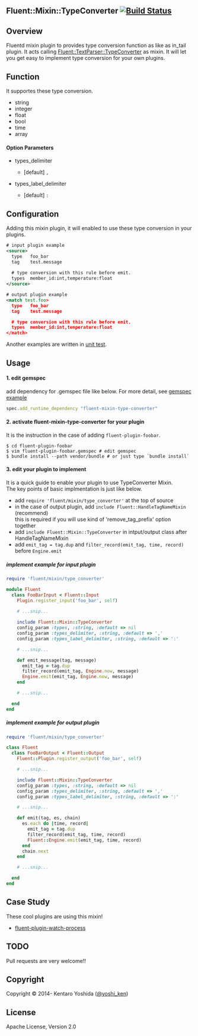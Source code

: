 ## Fluent::Mixin::TypeConverter [![Build Status](https://travis-ci.org/y-ken/fluent-mixin-type-converter.png?branch=master)](https://travis-ci.org/y-ken/fluent-mixin-type-converter)

## Overview

Fluentd mixin plugin to provides type conversion function as like as in_tail plugin. It acts calling [Fluent::TextParser::TypeConverter](https://github.com/fluent/fluentd/blob/master/lib/fluent/parser.rb#L54) as mixin. It will let you get easy to implement type conversion for your own plugins.

## Function

It supportes these type conversion.

- string
- integer
- float
- bool
- time
- array

#### Option Parameters

* types_delimiter  
  * [default] `,`

* types_label_delimiter  
  * [default] `:`

## Configuration

Adding this mixin plugin, it will enabled to use these type conversion in your plugins.

```xml
# input plugin example
<source>
  type   foo_bar
  tag    test.message
  
  # type conversion with this rule before emit.
  types  member_id:int,temperature:float
</source>
```

```xml
# output plugin example
<match test.foo>
  type   foo_bar
  tag    test.message

  # type conversion with this rule before emit.
  types  member_id:int,temperature:float
</match>
```

Another examples are written in [unit test](https://github.com/y-ken/fluent-mixin-type-converter/blob/master/test/mixin/test_type_converter.rb).

## Usage

#### 1. edit gemspec

add dependency for .gemspec file like below. For more detail, see [gemspec example](https://github.com/y-ken/fluent-plugin-watch-process/blob/master/fluent-plugin-watch-process.gemspec)

```ruby
spec.add_runtime_dependency "fluent-mixin-type-converter"
```

#### 2. activate fluent-mixin-type-converter for your plugin

It is the instruction in the case of adding `fluent-plugin-foobar`.

```
$ cd fluent-plugin-foobar
$ vim fluent-plugin-foobar.gemspec # edit gemspec
$ bundle install --path vendor/bundle # or just type `bundle install`
```

#### 3. edit your plugin to implement

It is a quick guide to enable your plugin to use TypeConverter Mixin.  
The key points of basic implmentation is just like below.

* add `require 'fluent/mixin/type_converter'` at the top of source
* in the case of output plugin, add `include Fluent::HandleTagNameMixin` (recommend)  
this is required if you will use kind of 'remove_tag_prefix' option together
* add `include Fluent::Mixin::TypeConverter` in intput/output class after HandleTagNameMixin
* add `emit_tag = tag.dup` and `filter_record(emit_tag, time, record)` before `Engine.emit`

##### implement example for input plugin

```ruby
require 'fluent/mixin/type_converter'

module Fluent
  class FooBarInput < Fluent::Input
    Plugin.register_input('foo_bar', self)

    # ...snip...
    
    include Fluent::Mixin::TypeConverter
    config_param :types, :string, :default => nil
    config_param :types_delimiter, :string, :default => ','
    config_param :types_label_delimiter, :string, :default => ':'

    # ...snip...

    def emit_message(tag, message)
      emit_tag = tag.dup
      filter_record(emit_tag, Engine.now, message)
      Engine.emit(emit_tag, Engine.now, message)
    end

    # ...snip...

  end
end
```

##### implement example for output plugin

```ruby
require 'fluent/mixin/type_converter'

class Fluent
  class FooBarOutput < Fluent::Output
    Fluent::Plugin.register_output('foo_bar', self)

    # ...snip...

    include Fluent::Mixin::TypeConverter
    config_param :types, :string, :default => nil
    config_param :types_delimiter, :string, :default => ','
    config_param :types_label_delimiter, :string, :default => ':'

    # ...snip...

    def emit(tag, es, chain)
      es.each do |time, record|
        emit_tag = tag.dup
        filter_record(emit_tag, time, record)
        Fluent::Engine.emit(emit_tag, time, record)
      end
      chain.next
    end

    # ...snip...

  end
end
```

## Case Study

These cool plugins are using this mixin!

* [fluent-plugin-watch-process](https://github.com/y-ken/fluent-plugin-watch-process/)

## TODO

Pull requests are very welcome!!

## Copyright

Copyright © 2014- Kentaro Yoshida ([@yoshi_ken](https://twitter.com/yoshi_ken))

## License

Apache License, Version 2.0
